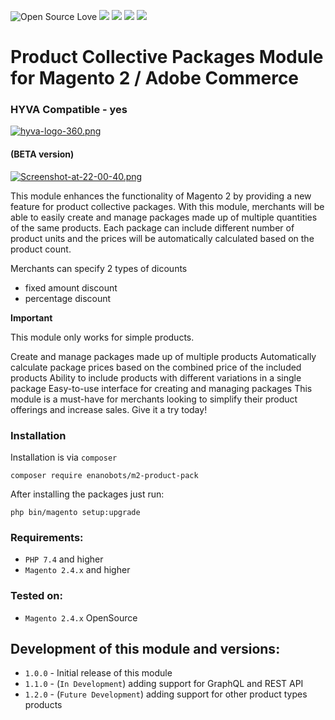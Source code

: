 ![Open Source Love](https://img.shields.io/badge/open-source-lightgrey?style=for-the-badge&logo=github)
![](https://img.shields.io/badge/Magento-2.4.x-orange?style=for-the-badge&logo=magento)
![](https://img.shields.io/badge/Maintained-yes-gren?style=for-the-badge&logo=magento)
![](https://img.shields.io/badge/PHP-7.4.x-blue?style=for-the-badge&logo=php)
![](https://img.shields.io/badge/version-BETA-yellowgreen?style=for-the-badge)

# Product Collective Packages Module for Magento 2 / Adobe Commerce

### HYVA Compatible - yes

[![hyva-logo-360.png](https://i.postimg.cc/8PRgt2z7/hyva-logo-360.png)](https://postimg.cc/ZC5QqD3m)
#### (BETA version)

[![Screenshot-at-22-00-40.png](https://i.postimg.cc/HWtnvbMT/Screenshot-at-22-00-40.png)](https://postimg.cc/t7Y9YZDc)

This module enhances the functionality of Magento 2 by providing a new feature for product collective
packages. With this module, merchants will be able to easily create and manage packages made up of multiple 
quantities of the same products. 
Each package can include different number of product units and the prices will be automatically calculated based on the product count.

Merchants can specify 2 types of dicounts 
* fixed amount discount
* percentage discount

**Important**

This module only works for simple products.

Create and manage packages made up of multiple products
Automatically calculate package prices based on the combined price of the included products
Ability to include products with different variations in a single package
Easy-to-use interface for creating and managing packages
This module is a must-have for merchants looking to simplify their product offerings and increase sales. Give it a try today! 

### Installation

Installation is via `composer`
```
composer require enanobots/m2-product-pack
```

After installing the packages just run:
```
php bin/magento setup:upgrade
```

### Requirements:
* `PHP 7.4` and higher
* `Magento 2.4.x` and higher

### Tested on:
* `Magento 2.4.x` OpenSource

## Development of this module and versions:
* `1.0.0` - Initial release of this module
* `1.1.0` - (`In Development`) adding support for GraphQL and REST API
* `1.2.0` - (`Future Development`) adding support for other product types products

